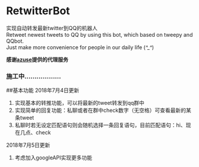 # RetwitterBot
实现自动转发最新twitter到QQ的机器人  
Retweet newest tweets to QQ by using this bot, which based on tweepy and QQbot.   
Just make more convenience for people in our daily life (*^_^*)  

**感谢[azuse](https://github.com/azuse)提供的代理服务**

### 施工中………………

##基本功能
2018年7月4日更新
1. 实现基本的转推功能，可以将最新的tweet转发到qq群中
2. 实现简单的回复功能：私聊或者在群中check数字（无空格）可查看最新的某条tweet  
3. 私聊时若无设定匹配语句则会随机选择一条回复语句，目前匹配语句：hi、现在几点、check

2018年7月5日更新  
1. 考虑加入googleAPI实现更多功能

